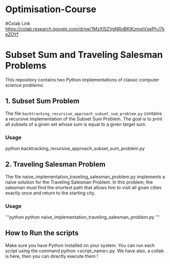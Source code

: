 # Optimisation-Course
#Colab Link 
https://colab.research.google.com/drive/1MzXI5ZVgNRoBKlKzmstVxePhJ7keZOYf

# Subset Sum and Traveling Salesman Problems

This repository contains two Python implementations of classic computer science problems:

## 1. Subset Sum Problem

The file `backtracking_recursive_approach_subset_sum_problem.py` contains a recursive implementation of the Subset Sum Problem. The goal is to print all subsets of a given set whose sum is equal to a given target sum.

### Usage
python backtracking_recursive_approach_subset_sum_problem.py


## 2. Traveling Salesman Problem

The file naive_implementation_traveling_salesman_problem.py implements a naive solution for the Traveling Salesman Problem. In this problem, the salesman must find the shortest path that allows him to visit all given cities exactly once and return to the starting city.

### Usage
'''python
python naive_implementation_traveling_salesman_problem.py
'''
## How to Run the scripts

Make sure you have Python installed on your system. You can run each script using the command python <script_name>.py.
We have also, a collab is here, then you can directly execute them ! 
